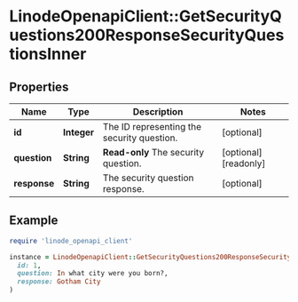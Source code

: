# LinodeOpenapiClient::GetSecurityQuestions200ResponseSecurityQuestionsInner

## Properties

| Name | Type | Description | Notes |
| ---- | ---- | ----------- | ----- |
| **id** | **Integer** | The ID representing the security question. | [optional] |
| **question** | **String** | __Read-only__ The security question. | [optional][readonly] |
| **response** | **String** | The security question response. | [optional] |

## Example

```ruby
require 'linode_openapi_client'

instance = LinodeOpenapiClient::GetSecurityQuestions200ResponseSecurityQuestionsInner.new(
  id: 1,
  question: In what city were you born?,
  response: Gotham City
)
```

